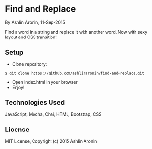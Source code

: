 Find and Replace
==========

By Ashlin Aronin, 11-Sep-2015

Find a word in a string and replace it with another word.
Now with sexy layout and CSS transition!

Setup
----------
* Clone repository:
```console
$ git clone https://github.com/ashlinaronin/find-and-replace.git
```
* Open index.html in your browser
* Enjoy!

Technologies Used
----------
JavaScript, Mocha, Chai, HTML, Bootstrap, CSS

License
----------
MIT License, Copyright (c) 2015 Ashlin Aronin

